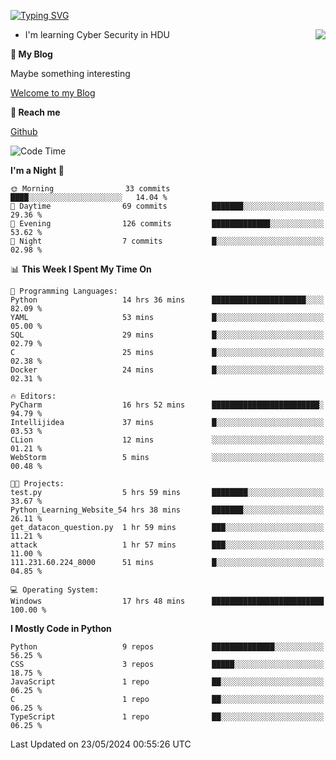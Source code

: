 [![Typing SVG](https://readme-typing-svg.herokuapp.com?font=Fira+Code&pause=1000&random=false&width=450&height=60&lines=Hello+%F0%9F%91%8B%F0%9F%8F%BB;I'm+JBNRZ)](https://git.io/typing-svg)

<a href="#">
  <img align="right" src="https://github-readme-stats.vercel.app/api?username=JBNRZ&show_icons=true&bg_color=15,f2f7fd,E0EAFC" />
</a>

- I'm learning Cyber Security in HDU

 **🌱 My Blog**

Maybe something interesting

[Welcome to my Blog](https://jbnrz.com.cn/)

 **💬 Reach me** 

[Github](https://github.com/JBNRZ)


<!--START_SECTION:waka-->
![Code Time](http://img.shields.io/badge/Code%20Time-497%20hrs%206%20mins-blue)

**I'm a Night 🦉** 

```text
🌞 Morning                33 commits          ████░░░░░░░░░░░░░░░░░░░░░   14.04 % 
🌆 Daytime                69 commits          ███████░░░░░░░░░░░░░░░░░░   29.36 % 
🌃 Evening                126 commits         █████████████░░░░░░░░░░░░   53.62 % 
🌙 Night                  7 commits           █░░░░░░░░░░░░░░░░░░░░░░░░   02.98 % 
```


📊 **This Week I Spent My Time On** 

```text
💬 Programming Languages: 
Python                   14 hrs 36 mins      █████████████████████░░░░   82.09 % 
YAML                     53 mins             █░░░░░░░░░░░░░░░░░░░░░░░░   05.00 % 
SQL                      29 mins             █░░░░░░░░░░░░░░░░░░░░░░░░   02.79 % 
C                        25 mins             █░░░░░░░░░░░░░░░░░░░░░░░░   02.38 % 
Docker                   24 mins             █░░░░░░░░░░░░░░░░░░░░░░░░   02.31 % 

🔥 Editors: 
PyCharm                  16 hrs 52 mins      ████████████████████████░   94.79 % 
Intellijidea             37 mins             █░░░░░░░░░░░░░░░░░░░░░░░░   03.53 % 
CLion                    12 mins             ░░░░░░░░░░░░░░░░░░░░░░░░░   01.21 % 
WebStorm                 5 mins              ░░░░░░░░░░░░░░░░░░░░░░░░░   00.48 % 

🐱‍💻 Projects: 
test.py                  5 hrs 59 mins       ████████░░░░░░░░░░░░░░░░░   33.67 % 
Python_Learning_Website_54 hrs 38 mins       ███████░░░░░░░░░░░░░░░░░░   26.11 % 
get_datacon_question.py  1 hr 59 mins        ███░░░░░░░░░░░░░░░░░░░░░░   11.21 % 
attack                   1 hr 57 mins        ███░░░░░░░░░░░░░░░░░░░░░░   11.00 % 
111.231.60.224_8000      51 mins             █░░░░░░░░░░░░░░░░░░░░░░░░   04.85 % 

💻 Operating System: 
Windows                  17 hrs 48 mins      █████████████████████████   100.00 % 
```

**I Mostly Code in Python** 

```text
Python                   9 repos             ██████████████░░░░░░░░░░░   56.25 % 
CSS                      3 repos             █████░░░░░░░░░░░░░░░░░░░░   18.75 % 
JavaScript               1 repo              ██░░░░░░░░░░░░░░░░░░░░░░░   06.25 % 
C                        1 repo              ██░░░░░░░░░░░░░░░░░░░░░░░   06.25 % 
TypeScript               1 repo              ██░░░░░░░░░░░░░░░░░░░░░░░   06.25 % 
```




 Last Updated on 23/05/2024 00:55:26 UTC
<!--END_SECTION:waka-->
